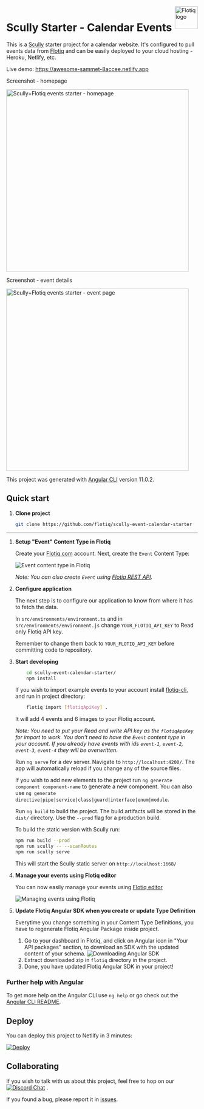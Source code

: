 <a href="https://flotiq.com/">
    <img src="https://editor.flotiq.com/fonts/fq-logo.svg" alt="Flotiq logo" title="Flotiq" align="right" height="60" />
</a>

Scully Starter - Calendar Events
========================

This is a [Scully](https://scully.io/) starter project for a calendar website.
It's configured to pull events data from [Flotiq](https://flotiq.com) and can be easily deployed to your cloud hosting - Heroku, Netlify, etc.

Live demo: https://awesome-sammet-8accee.netlify.app

Screenshot - homepage

<img alt="Scully+Flotiq events starter - homepage" src="https://raw.githubusercontent.com/flotiq/scully-event-calendar-starter/master/docs/home.png" width=480 />

Screenshot - event details

<img alt="Scully+Flotiq events starter - event page" src="https://raw.githubusercontent.com/flotiq/scully-event-calendar-starter/master/docs/event_page.png" width=480 />


This project was generated with [Angular CLI](https://github.com/angular/angular-cli) version 11.0.2.

## Quick start

1. **Clone project**

    ```bash
   git clone https://github.com/flotiq/scully-event-calendar-starter
   ```
-------------------------

1. **Setup "Event" Content Type in Flotiq**

   Create your [Flotiq.com](https://flotiq.com) account. Next, create the `Event` Content Type:

   ![Event content type in Flotiq](docs/create-ctd.png)

   _Note: You can also create `Event` using [Flotiq REST API](https://flotiq.com/docs/API/)._

1. **Configure application**

   The next step is to configure our application to know from where it has to fetch the data.

   In `src/environments/environment.ts` and in `src/environments/environment.js` change `YOUR_FLOTIQ_API_KEY` to Read only Flotiq API key.

   Remember to change them back to `YOUR_FLOTIQ_API_KEY` before committing code to repository.

1.  **Start developing**

    ```sh
        cd scully-event-calendar-starter/
        npm install
    ```
    If you wish to import example events to your account install [flotiq-cli](https://github.com/flotiq/flotiq-cli), and run in project directory:

    ```sh
        flotiq import [flotiqApiKey] .
    ```

    It will add 4 events and 6 images to your Flotiq account.

    _Note: You need to put your Read and write API key as the `flotiqApiKey` for import to work. You don't need to have the `Event` content type in your account. If you already have events with ids `event-1`, `event-2`, `event-3`, `event-4` they will be overwritten._

    Run `ng serve` for a dev server. Navigate to `http://localhost:4200/`. The app will automatically reload if you change any of the source files.

    If you wish to add new elements to the project run `ng generate component component-name` to generate a new component. You can also use `ng generate directive|pipe|service|class|guard|interface|enum|module`.

    Run `ng build` to build the project. The build artifacts will be stored in the `dist/` directory. Use the `--prod` flag for a production build.

    To build the static version with Scully run:

    ```sh
    npm run build --prod
    npm run scully -- --scanRoutes
    npm run scully serve
    ```

    This will start the Scully static server on `http://localhost:1668/`

1. **Manage your events using Flotiq editor**

   You can now easily manage your events using [Flotiq editor](https://editor.flotiq.com)

   ![Managing events using Flotiq](docs/add-event-object.png)

1. **Update Flotiq Angular SDK when you create or update Type Definition**

    Everytime you change something in your Content Type Definitions, you have to regenerate Flotiq Angular Package inside project.
    1. Go to your dashboard in Flotiq, and click on Angular icon in "Your API packages" section, to download an SDK with the updated content of your schema.
    ![Downloading Angular SDK](docs/Dashboard-package.png)
    2. Extract downloaded zip in `flotiq` directory in the project.
    3. Done, you have updated Flotiq Angular SDK in your project!

### Further help with Angular

To get more help on the Angular CLI use `ng help` or go check out the [Angular CLI README](https://github.com/angular/angular-cli/blob/master/README.md).

## Deploy

You can deploy this project to Netlify in 3 minutes:

[![Deploy](https://www.netlify.com/img/deploy/button.svg)](https://app.netlify.com/start/deploy?repository=https://github.com/flotiq/scully-event-calendar-starter)


## Collaborating

If you wish to talk with us about this project, feel free to hop on our [![Discord Chat](https://img.shields.io/discord/682699728454025410.svg)](https://discord.gg/FwXcHnX) .

If you found a bug, please report it in [issues](https://github.com/flotiq/scully-event-calendar-starter/issues).
